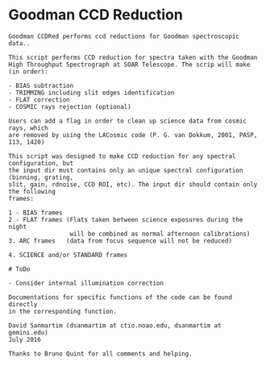 # Goodman CCD Reduction  

    Goodman CCDRed performs ccd reductions for Goodman spectroscopic data..

    This script performs CCD reduction for spectra taken with the Goodman
    High Throughput Spectrograph at SOAR Telescope. The scrip will make
    (in order):

    - BIAS subtraction
    - TRIMMING including slit edges identification
    - FLAT correction
    - COSMIC rays rejection (optional)

    Users can add a flag in order to clean up science data from cosmic rays, which
    are removed by using the LACosmic code (P. G. van Dokkum, 2001, PASP, 113, 1420)

    This script was designed to make CCD reduction for any spectral configuration, but
    the input dir must contains only an unique spectral configuration (binning, grating,
    slit, gain, rdnoise, CCD ROI, etc). The input dir should contain only the following
    frames:

    1 - BIAS frames
    2 - FLAT frames (Flats taken between science exposures during the night
                     will be combined as normal afternoon calibrations)
    3. ARC frames   (data from focus sequence will not be reduced)

    4. SCIENCE and/or STANDARD frames

    # ToDo

    - Consider internal illumination correction

    Documentations for specific functions of the code can be found directly
    in the corresponding function.

    David Sanmartim (dsanmartim at ctio.noao.edu, dsanmartim at gemini.edu)
    July 2016

    Thanks to Bruno Quint for all comments and helping.

